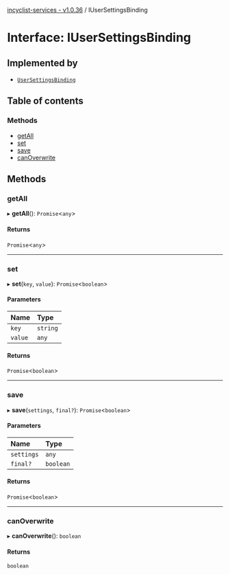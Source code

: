 [incyclist-services - v1.0.36](../README.md) / IUserSettingsBinding

# Interface: IUserSettingsBinding

## Implemented by

- [`UserSettingsBinding`](../classes/UserSettingsBinding.md)

## Table of contents

### Methods

- [getAll](IUserSettingsBinding.md#getall)
- [set](IUserSettingsBinding.md#set)
- [save](IUserSettingsBinding.md#save)
- [canOverwrite](IUserSettingsBinding.md#canoverwrite)

## Methods

### getAll

▸ **getAll**(): `Promise`<`any`\>

#### Returns

`Promise`<`any`\>

___

### set

▸ **set**(`key`, `value`): `Promise`<`boolean`\>

#### Parameters

| Name | Type |
| :------ | :------ |
| `key` | `string` |
| `value` | `any` |

#### Returns

`Promise`<`boolean`\>

___

### save

▸ **save**(`settings`, `final?`): `Promise`<`boolean`\>

#### Parameters

| Name | Type |
| :------ | :------ |
| `settings` | `any` |
| `final?` | `boolean` |

#### Returns

`Promise`<`boolean`\>

___

### canOverwrite

▸ **canOverwrite**(): `boolean`

#### Returns

`boolean`
